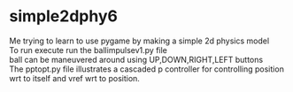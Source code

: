 # simple2dphy6
Me trying to learn to use pygame by making a simple 2d physics model
<br>
To run execute run the ballimpulsev1.py file
<br>
ball can be maneuvered around using  UP,DOWN,RIGHT,LEFT buttons
<br>
The pptopt.py file illustrates a cascaded p controller for controlling position wrt to itself and vref wrt to position. 

